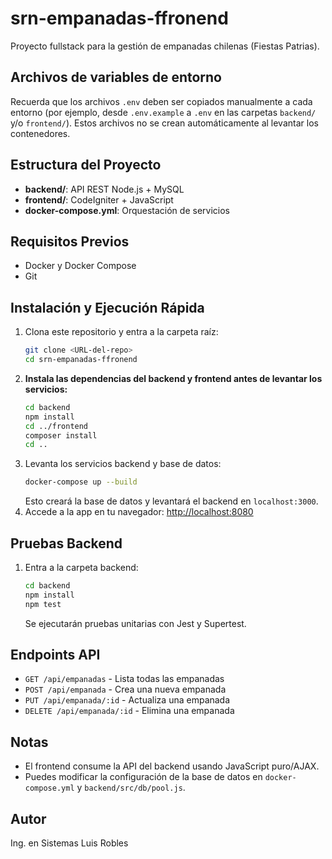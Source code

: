 # srn-empanadas-ffronend

Proyecto fullstack para la gestión de empanadas chilenas (Fiestas Patrias).

## Archivos de variables de entorno
Recuerda que los archivos `.env` deben ser copiados manualmente a cada entorno (por ejemplo, desde `.env.example` a `.env` en las carpetas `backend/` y/o `frontend/`). Estos archivos no se crean automáticamente al levantar los contenedores.

## Estructura del Proyecto
- **backend/**: API REST Node.js + MySQL
- **frontend/**: CodeIgniter + JavaScript
- **docker-compose.yml**: Orquestación de servicios

## Requisitos Previos
- Docker y Docker Compose
- Git

## Instalación y Ejecución Rápida
1. Clona este repositorio y entra a la carpeta raíz:
	```sh
	git clone <URL-del-repo>
	cd srn-empanadas-ffronend
	```
2. **Instala las dependencias del backend y frontend antes de levantar los servicios:**
	```sh
	cd backend
	npm install
	cd ../frontend
	composer install
	cd ..
	```
3. Levanta los servicios backend y base de datos:
	```sh
	docker-compose up --build
	```
	Esto creará la base de datos y levantará el backend en `localhost:3000`.
4. Accede a la app en tu navegador: [http://localhost:8080](http://localhost:8080)

## Pruebas Backend
1. Entra a la carpeta backend:
	```sh
	cd backend
	npm install
	npm test
	```
	Se ejecutarán pruebas unitarias con Jest y Supertest.

## Endpoints API
- `GET /api/empanadas` - Lista todas las empanadas
- `POST /api/empanada` - Crea una nueva empanada
- `PUT /api/empanada/:id` - Actualiza una empanada
- `DELETE /api/empanada/:id` - Elimina una empanada

## Notas
- El frontend consume la API del backend usando JavaScript puro/AJAX.
- Puedes modificar la configuración de la base de datos en `docker-compose.yml` y `backend/src/db/pool.js`.


## Autor
Ing. en Sistemas Luis Robles



